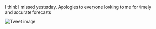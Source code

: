 I think I missed yesterday. Apologies to everyone looking to me for timely and accurate forecasts


![Tweet image](/assets/crosspoast/Gw-mdrVWkAAhrH2.jpg)

